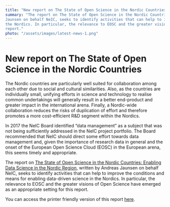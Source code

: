 ```yaml
---
title: "New report on The State of Open Science in the Nordic Countries"
summary: "The report on The State of Open Science in the Nordic Countries: Enabling Data Science in the Nordic Region, written by Andreas
Jaunsen on behalf NeIC, seeks to identify activities that can help to improve the conditions and means for enabling data-driven science in
the Nordics. In particular, the relevance to EOSC and the greater visions of Open Science have emerged as an appropriate setting for this
report."
photo: "/assets/images/latest-news-1.png"
---
```


New report on The State of Open Science in the Nordic Countries
===========================

The Nordic countries are particularly well suited for collaboration among each other due to social and cultural similarities. Also, as the
countries are individually small, unifying efforts in science and technology to realise common undertakings will generally result in a
better end-product and greater impact in the international arena. Finally, a Nordic-wide collaboration reduces the risks of duplication
of effort and therefore promotes a more cost-efficient R&D segment within the Nordics. 

In 2017 the NeIC Board identified “data management” as a subject that was not being sufficiently addressed in the NeIC project portfolio.
The Board recommended that NeIC should direct some effort towards data management and, given the importance of research data in general 
and the onset of the European Open Science Cloud (EOSC) in the European arena, this seems timely and appropriate. 

The report on [The State of Open Science in the Nordic Countries: Enabling Data Science in the Nordic Region](https://wiki.neic.no/w/ext/img_auth.php/e/ef/The_state_of_open_science_in_the_Nordic_countries_spreads.pdf), written by Andreas Jaunsen on
behalf NeIC, seeks to identify activities that can help to improve the conditions and means for enabling data-driven science in the 
Nordics. In particular, the relevance to EOSC and the greater visions of Open Science have emerged as an appropriate setting for this
report.

You can access the printer friendly version of this report [here](https://wiki.neic.no/w/ext/img_auth.php/5/55/The_state_of_open_science_in_the_Nordic_countries_Single.pdf). 
